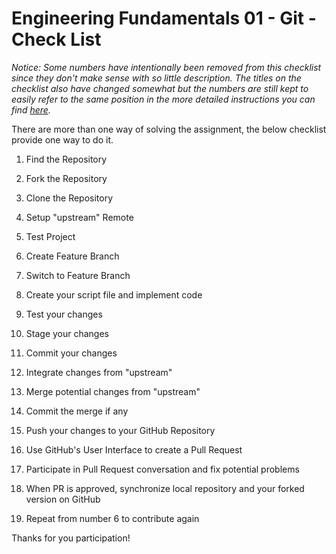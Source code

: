 # Engineering Fundamentals 01 - Git - Check List

*Notice: Some numbers have intentionally been removed from this checklist since they don't make sense with so little description. The titles on the checklist also have changed somewhat but the numbers are still kept to easily refer to the same position in the more detailed instructions you can find [here](instructions-easy.md).*

There are more than one way of solving the assignment, the below checklist provide one way to do it.

1. Find the Repository

2. Fork the Repository 

3. Clone the Repository

5. Setup "upstream" Remote

6. Test Project

7. Create Feature Branch

8. Switch to Feature Branch

9. Create your script file and implement code

11. Test your changes

12. Stage your changes

13. Commit your changes

14. Integrate changes from "upstream"

15. Merge potential changes from "upstream"

16. Commit the merge if any

17. Push your changes to your GitHub Repository

18. Use GitHub's User Interface to create a Pull Request

19. Participate in Pull Request conversation and fix potential problems

20. When PR is approved, synchronize local repository and your forked version on GitHub

21. Repeat from number 6 to contribute again

Thanks for you participation!